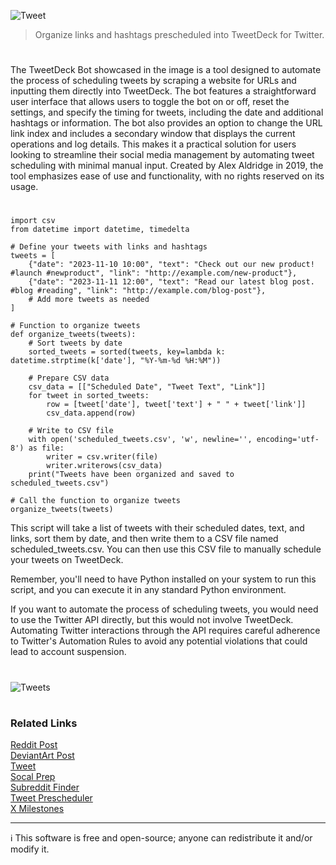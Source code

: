 ![Tweet](https://github.com/user-attachments/assets/19a50b62-3f62-4e68-a515-f87f82836549)

> Organize links and hashtags prescheduled into TweetDeck for Twitter.

#

The TweetDeck Bot showcased in the image is a tool designed to automate the process of scheduling tweets by scraping a website for URLs and inputting them directly into TweetDeck. The bot features a straightforward user interface that allows users to toggle the bot on or off, reset the settings, and specify the timing for tweets, including the date and additional hashtags or information. The bot also provides an option to change the URL link index and includes a secondary window that displays the current operations and log details. This makes it a practical solution for users looking to streamline their social media management by automating tweet scheduling with minimal manual input. Created by Alex Aldridge in 2019, the tool emphasizes ease of use and functionality, with no rights reserved on its usage.

#

```
import csv
from datetime import datetime, timedelta

# Define your tweets with links and hashtags
tweets = [
    {"date": "2023-11-10 10:00", "text": "Check out our new product! #launch #newproduct", "link": "http://example.com/new-product"},
    {"date": "2023-11-11 12:00", "text": "Read our latest blog post. #blog #reading", "link": "http://example.com/blog-post"},
    # Add more tweets as needed
]

# Function to organize tweets
def organize_tweets(tweets):
    # Sort tweets by date
    sorted_tweets = sorted(tweets, key=lambda k: datetime.strptime(k['date'], "%Y-%m-%d %H:%M"))
    
    # Prepare CSV data
    csv_data = [["Scheduled Date", "Tweet Text", "Link"]]
    for tweet in sorted_tweets:
        row = [tweet['date'], tweet['text'] + " " + tweet['link']]
        csv_data.append(row)
    
    # Write to CSV file
    with open('scheduled_tweets.csv', 'w', newline='', encoding='utf-8') as file:
        writer = csv.writer(file)
        writer.writerows(csv_data)
    print("Tweets have been organized and saved to scheduled_tweets.csv")

# Call the function to organize tweets
organize_tweets(tweets)
```

This script will take a list of tweets with their scheduled dates, text, and links, sort them by date, and then write them to a CSV file named scheduled_tweets.csv. You can then use this CSV file to manually schedule your tweets on TweetDeck.

Remember, you'll need to have Python installed on your system to run this script, and you can execute it in any standard Python environment.

If you want to automate the process of scheduling tweets, you would need to use the Twitter API directly, but this would not involve TweetDeck. Automating Twitter interactions through the API requires careful adherence to Twitter's Automation Rules to avoid any potential violations that could lead to account suspension.

#
![Tweets](https://github.com/user-attachments/assets/6a0b43f2-31c2-4126-84d5-b69ca3bfbdc3)

#
### Related Links

[Reddit Post](https://www.reddit.com/r/Automate/comments/jv40eg/twitter_tweetdeck_automated_bot/)
<br>
[DeviantArt Post](https://www.deviantart.com/s0urceduty/art/TweetDeck-Bot-814675209)
<br>
[Tweet](https://www.deviantart.com/s0urceduty/art/Tweetdeck-Bot-2-0-912864784)
<br>
[Socal Prep](https://github.com/sourceduty/Social_Prep)
<br>
[Subreddit Finder](https://github.com/sourceduty/Subreddit_Finder)
<br>
[Tweet Prescheduler](https://github.com/sourceduty/Tweet_Prescheduler)
<br>
[X Milestones](https://github.com/sourceduty/Automatic_X_Milestones)

***
ℹ️ This software is free and open-source; anyone can redistribute it and/or modify it.
